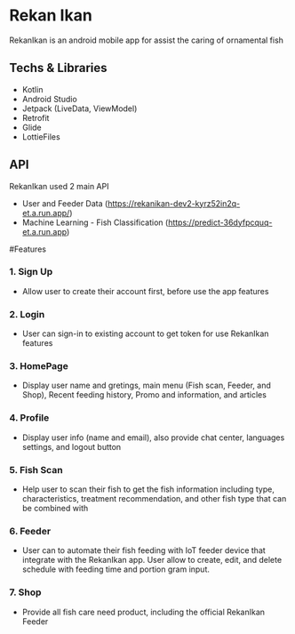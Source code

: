 # Rekan Ikan
RekanIkan is an android mobile app for assist the caring of ornamental fish 

## Techs & Libraries
- Kotlin 
- Android Studio 
- Jetpack (LiveData, ViewModel)
- Retrofit
- Glide
- LottieFiles

 ## API
RekanIkan used 2 main API
- User and Feeder Data (https://rekanikan-dev2-kyrz52in2q-et.a.run.app/)
- Machine Learning - Fish Classification (https://predict-36dyfpcquq-et.a.run.app)

#Features 
### 1. Sign Up 
- Allow user to create their account first, before use the app features
### 2. Login
- User can sign-in to existing account to get token for use RekanIkan features
### 3. HomePage
- Display user name and gretings, main menu (Fish scan, Feeder, and Shop), Recent feeding history, Promo and information, and articles
### 4. Profile
- Display user info (name and email), also provide chat center, languages settings, and logout button
### 5. Fish Scan
- Help user to scan their fish to get the fish information including type, characteristics, treatment recommendation, and other fish type  that can be combined with
### 6. Feeder
- User can to automate their fish feeding with IoT feeder device that integrate with the RekanIkan app. User allow to create, edit, and delete schedule with feeding time and portion gram input.
### 7. Shop
- Provide all fish care need product, including the official RekanIkan Feeder


